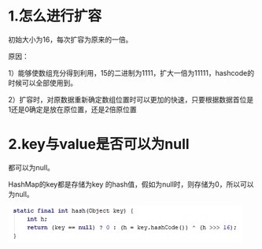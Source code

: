 # 1.怎么进行扩容

初始大小为16，每次扩容为原来的一倍。

原因：

1）能够使数组充分得到利用，15的二进制为1111，扩大一倍为11111，hashcode的时候可以全部使用到。

2）扩容时，对原数据重新确定数组位置时可以更加的快速，只要根据数据首位是1还是0确定是放在原位置，还是2倍原位置



# 2.key与value是否可以为null

都可以为null。

HashMap的key都是存储为key 的hash值，假如为null时，则存储为0，所以可以为null。

![](/assets/import.png)



